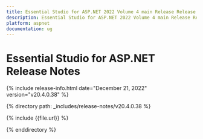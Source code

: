 ```yaml
---
title: Essential Studio for ASP.NET 2022 Volume 4 main Release Release Notes  
description: Essential Studio for ASP.NET 2022 Volume 4 main Release Release Notes  
platform: aspnet
documentation: ug
---
```


# Essential Studio for ASP.NET  Release Notes  

{% include release-info.html date="December 21, 2022"  version="v20.4.0.38" %} 

{% directory path: _includes/release-notes/v20.4.0.38 %}

{% include {{file.url}} %}

{% enddirectory %}